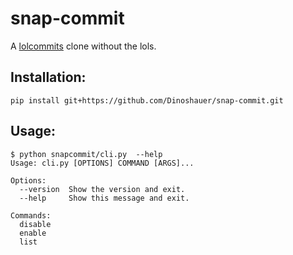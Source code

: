 snap-commit
===========

A [lolcommits](http://mroth.github.io/lolcommits/) clone without the lols.

## Installation:

    pip install git+https://github.com/Dinoshauer/snap-commit.git

## Usage:

    $ python snapcommit/cli.py  --help
    Usage: cli.py [OPTIONS] COMMAND [ARGS]...

    Options:
      --version  Show the version and exit.
      --help     Show this message and exit.

    Commands:
      disable
      enable
      list


